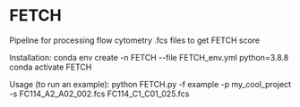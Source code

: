 # FETCH
Pipeline for processing flow cytometry .fcs files to get FETCH score

Installation: 
conda env create -n FETCH --file FETCH_env.yml python=3.8.8
conda activate FETCH

Usage (to run an example):
python FETCH.py -f example -p my_cool_project -s FC114_A2_A02_002.fcs FC114_C1_C01_025.fcs
